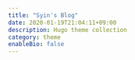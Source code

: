 ```yaml
---
title: "Syin's Blog"
date: 2020-01-19T21:04:11+09:00
description: Hugo theme collection
category: theme
enableBio: false
---
```

